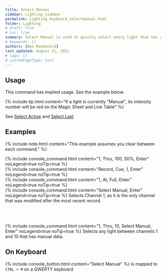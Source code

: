```yaml
---
title: Select Manual
sidebar: Lighting_sidebar
permalink: Lighting_keyboard_selectmanual.html
folder: Lighting
# draft: true
# toc: true
summary: Select Manual is used to quickly select every light that has a manually set (ie, not recorded) value
# keywords: []
authors: [Ben MacDonald]
last_updated: August 21, 2021
# tags: []
# customPageType: text
---
```


## Usage
This command has implied usage. See the example below.

{% include tip.html content="If a light is currently \"Manual\", its intensity number will be red on the Magic Sheet and Live Table" %}


See [Select Active](./Lighting_keyboard_selectactive) and [Select Last](./Lighting_keyboard_selectlast)

## Examples
{% include note.html content="This example assumes you clear between each command." %}

{% include console_command.html content="1, Thru, 100, 50%, Enter" noLegend=true noTip=true %}
<br>
{% include console_command.html content="Record, Cue, 1, Enter" noLegend=true noTip=true %}
<br>
{% include console_command.html content="1, At, Full, Enter" noLegend=true noTip=true %}
<br>
{% include console_command.html content="Select Manual, Enter" noLegend=true noTip=true %}
Selects Channel 1, as it is the only channel that was modified after the most recent record.

<br><br><br>
{% include console_command.html content="1, Thru, 10, Select Manual, Enter" noLegend=true noTip=true %}
Selects any light between channels 1 and 10 that has manual data.

## On Keyboard
{% include console_button.html content="Select Manual" %} is mapped to `CTRL + M` on a QWERTY keyboard